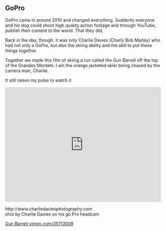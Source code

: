 ## GoPro

GoPro came in around 2010 and changed everything. Suddenly everyone and his dog could shoot high quality action footage and through YouTube, publish their content to the world. That they did.

Back in the day, though, it was only Charlie Davies (Charly Bob Marley) who had not only a GoPro, but also the skiing ability and the skill to put those things together.

Together we made this film of skiing a run called the Gun Barrell off the top of the Grandes Montets. I am the orange jacketed skier being chased by the camera man, Charlie.

It still raises my pulse to watch it

<div style="padding:73.75% 0 0 0;position:relative;"><iframe src="https://player.vimeo.com/video/35713009?title=0&byline=0&portrait=0" style="position:absolute;top:0;left:0;width:100%;height:100%;" frameborder="0" allow="autoplay; fullscreen" allowfullscreen></iframe></div><script src="https://player.vimeo.com/api/player.js"></script>
<p>http://www.charliedaviesphotography.com<br />
shot by Charlie Davies on his go Pro headcam</p>

[Gun Barrell vimeo.com/35713009](https://vimeo.com/35713009)
